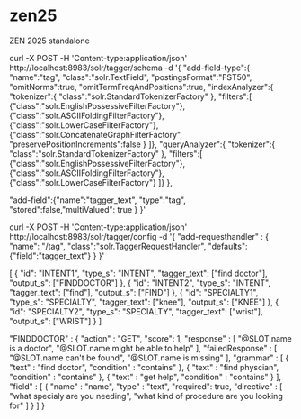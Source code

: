 # zen25
ZEN 2025 standalone

curl -X POST -H 'Content-type:application/json'  http://localhost:8983/solr/tagger/schema -d '{
  "add-field-type":{
    "name":"tag",
    "class":"solr.TextField",
    "postingsFormat":"FST50",
    "omitNorms":true,
    "omitTermFreqAndPositions":true,
    "indexAnalyzer":{
      "tokenizer":{
         "class":"solr.StandardTokenizerFactory" },
      "filters":[
        {"class":"solr.EnglishPossessiveFilterFactory"},
        {"class":"solr.ASCIIFoldingFilterFactory"},
        {"class":"solr.LowerCaseFilterFactory"},
        {"class":"solr.ConcatenateGraphFilterFactory", "preservePositionIncrements":false }
      ]},
    "queryAnalyzer":{
      "tokenizer":{
         "class":"solr.StandardTokenizerFactory" },
      "filters":[
        {"class":"solr.EnglishPossessiveFilterFactory"},
        {"class":"solr.ASCIIFoldingFilterFactory"},
        {"class":"solr.LowerCaseFilterFactory"}
      ]}
    },

  "add-field":{"name":"tagger_text", "type":"tag", "stored":false,"multiValued": true }
}'



curl -X POST -H 'Content-type:application/json' http://localhost:8983/solr/tagger/config -d '{
  "add-requesthandler" : {
    "name": "/tag",
    "class":"solr.TaggerRequestHandler",
    "defaults":{"field":"tagger_text"}
  }
}'


[
    {
        "id": "INTENT1",
        "type_s": "INTENT",
        "tagger_text": ["find doctor"],
        "output_s": ["FINDDOCTOR"]
     },
     {
        "id": "INTENT2",
        "type_s": "INTENT",
        "tagger_text": ["find"],
        "output_s": ["FIND"]
     },
     {
        "id": "SPECIALTY1",
        "type_s": "SPECIALTY",
        "tagger_text": ["knee"],
        "output_s": ["KNEE"]
     },
     {
        "id": "SPECIALTY2",
        "type_s": "SPECIALTY",
        "tagger_text": ["wrist"],
        "output_s": ["WRIST"]
     }
]


"FINDDOCTOR" : {
        "action" : "GET",
        "score": 1,
        "response" : [
            "@SLOT.name is a doctor",
            "@SLOT.name might be able to help"
        ],
        "failedResponse" : [
            "@SLOT.name can't be found",
            "@SLOT.name is missing"
        ],
        "grammar" : [
            {
                "text" : "find doctor",
                "condition" : "contains"
            },
            {
                "text" : "find physcian",
                "condition" : "contains"
            },
            {
                "text" : "get help",
                "condition" : "contains"
            }
        ],
        "field" : [
            {
                "name" : "name",
                "type" : "text",
                "required": true,
                "directive" : [
                    "what specialy are you needing",
                    "what kind of procedure are you looking for"
                ]
            }
        ]
    }